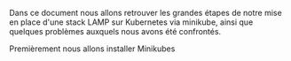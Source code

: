 Dans ce document nous allons retrouver les grandes étapes de notre mise en place d'une stack LAMP sur Kubernetes via minikube, ainsi que quelques problèmes auxquels nous avons été confrontés.

Premièrement nous allons installer Minikubes